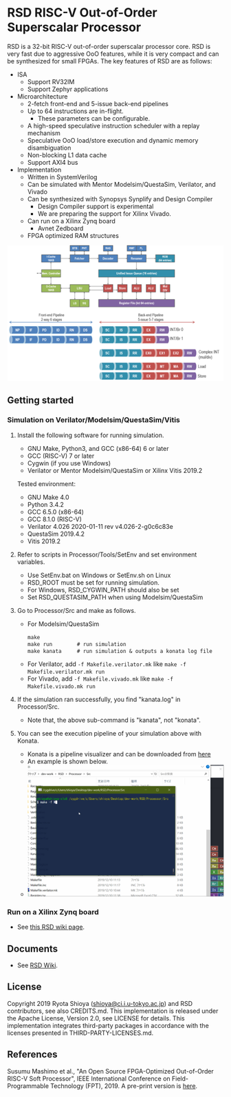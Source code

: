 # RSD RISC-V Out-of-Order Superscalar Processor 

RSD is a 32-bit RISC-V out-of-order superscalar processor core.
RSD is very fast due to aggressive OoO features, while it is very compact and can be synthesized for small FPGAs. 
The key features of RSD are as follows:

* ISA
    * Support RV32IM 
    * Support Zephyr applications
* Microarchitecture
    * 2-fetch front-end and 5-issue back-end pipelines
    * Up to 64 instructions are in-flight.
        * These parameters can be configurable.
    * A high-speed speculative instruction scheduler with a replay mechanism
    * Speculative OoO load/store execution and dynamic memory disambiguation
    * Non-blocking L1 data cache
    * Support AXI4 bus
* Implementation
    * Written in SystemVerilog
    * Can be simulated with Mentor Modelsim/QuestaSim, Verilator, and Vivado
    * Can be synthesized with Synopsys Synplify and Design Compiler 
        * Design Compiler support is experimental
        * We are preparing the support for Xilinx Vivado.
    * Can run on a Xilinx Zynq board  
        * Avnet Zedboard  
    * FPGA optimized RAM structures
 
![rsd](Docs/Images/rsd.png)


## Getting started 

### Simulation on Verilator/Modelsim/QuestaSim/Vitis

1.  Install the following software for running simulation.    
    * GNU Make, Python3, and GCC (x86-64) 6 or later
    * GCC (RISC-V) 7 or later
    * Cygwin (if you use Windows)
    * Verilator or Mentor Modelsim/QuestaSim or Xilinx Vitis 2019.2

    Tested environment:

    * GNU Make 4.0 
    * Python 3.4.2
    * GCC 6.5.0 (x86-64)
    * GCC 8.1.0 (RISC-V)
    * Verilator 4.026 2020-01-11 rev v4.026-2-g0c6c83e
    * QuestaSim 2019.4.2
    * Vitis 2019.2

2. Refer to scripts in Processor/Tools/SetEnv and set environment variables.
    * Use SetEnv.bat on Windows or SetEnv.sh on Linux
    * RSD_ROOT must be set for running simulation.
    * For Windows, RSD_CYGWIN_PATH should also be set
    * Set RSD_QUESTASIM_PATH when using Modelsim/QuestaSim

3. Go to Processor/Src and make as follows.
    * For Modelsim/QuestaSim
        ```
        make
        make run        # run simulation
        make kanata     # run simulation & outputs a konata log file
        ```
    * For Verilator, add ```-f Makefile.verilator.mk``` like ```make -f Makefile.verilator.mk run```
    * For Vivado, add ```-f Makefile.vivado.mk``` like ```make -f Makefile.vivado.mk run```
        
4. If the simulation ran successfully, you find "kanata.log" in Processor/Src. 
    * Note that, the above sub-command is "kanata", not "konata".

5. You can see the execution pipeline of your simulation above with Konata.
    * Konata is a pipeline visualizer and can be downloaded from [here](https://github.com/shioyadan/Konata/releases) 
	* An example is shown below.
    * ![konata](Docs/Images/konata.gif)

### Run on a Xilinx Zynq board

* See [this RSD wiki page](https://github.com/rsd-devel/rsd/wiki/en-fpga-zynq-build-linux-simple).

## Documents

* See [RSD Wiki](https://github.com/rsd-devel/rsd/wiki).

## License

Copyright 2019 Ryota Shioya (shioya@ci.i.u-tokyo.ac.jp) and RSD contributors, 
see also CREDITS.md. This implementation is released under the Apache License,
Version 2.0, see LICENSE for details. This implementation integrates third-party 
packages in accordance with the licenses presented in THIRD-PARTY-LICENSES.md.

## References

Susumu Mashimo et al., "An Open Source FPGA-Optimized Out-of-Order RISC-V Soft 
Processor", IEEE International Conference on Field-Programmable Technology (FPT), 2019. A pre-print version is [here](http://sv.rsg.ci.i.u-tokyo.ac.jp/pdfs/Mashimo-FPT'19.pdf).
